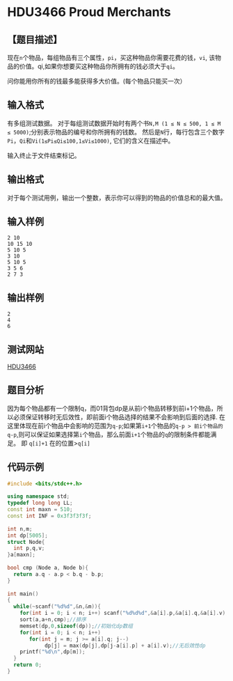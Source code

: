 # HDU3466 Proud Merchants

## 【题目描述】

现在`n`个物品，每组物品有三个属性，`pi`，买这种物品你需要花费的钱，`vi`, 该物品的价值。qi,如果你想要买这种物品你所拥有的钱必须大于`qi`。

问你能用你所有的钱最多能获得多大价值。(每个物品只能买一次）

## 输入格式

有多组测试数据。
对于每组测试数据开始时有两个书`N,M (1 ≤ N ≤ 500, 1 ≤ M ≤ 5000)`;分别表示物品的编号和你所拥有的钱数。
然后是`N`行，每行包含三个数字`Pi`，`Qi`和`Vi(1≤Pi≤Qi≤100,1≤Vi≤1000)`, 它们的含义在描述中。

输入终止于文件结束标记。

## 输出格式

对于每个测试用例，输出一个整数，表示你可以得到的物品的价值总和的最大值。

## 输入样例

    2 10
    10 15 10
    5 10 5
    3 10
    5 10 5
    3 5 6
    2 7 3

## 输出样例

    2
    4
    6


## 测试网站

[HDU3466](http://acm.hdu.edu.cn/showproblem.php?pid=3466)



## 题目分析

因为每个物品都有一个限制q，而01背包dp是从前i个物品转移到前i+1个物品，所以必须保证转移时无后效性，即前面i个物品选择的结果不会影响到后面的选择.
在这里体现在前i个物品中会影响的范围为`q-p`;如果第`i+1`个物品的`q-p > 前i个物品的q-p`,则可以保证如果选择第`i`个物品，那么前面`i+1`个物品的`q`的限制条件都能满足。 即 `q[i]+1` 在的位置>`q[i]`


## 代码示例

```c++
#include <bits/stdc++.h>
 
using namespace std;
typedef long long LL;
const int maxn = 510;
const int INF = 0x3f3f3f3f;
 
int n,m;
int dp[5005];
struct Node{
  int p,q,v;
}a[maxn];
 
bool cmp (Node a, Node b){
  return a.q - a.p < b.q - b.p;
}
 
int main()
{
  while(~scanf("%d%d",&n,&m)){
    for(int i = 0; i < n; i++) scanf("%d%d%d",&a[i].p,&a[i].q,&a[i].v);
    sort(a,a+n,cmp);//排序
    memset(dp,0,sizeof(dp));//初始化dp数组
    for(int i = 0; i < n; i++)
       for(int j = m; j >= a[i].q; j--)
            dp[j] = max(dp[j],dp[j-a[i].p] + a[i].v);//无后效性dp
    printf("%d\n",dp[m]);
  }
  return 0;
}
```
